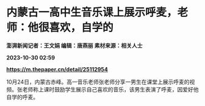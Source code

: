 # 内蒙古一高中生音乐课上展示呼麦，老师：他很喜欢，自学的
**澎湃新闻记者：王文娟 编辑：唐燕丽 素材来源：相关人士**

**2023-10-30 02:59**

**https://m.thepaper.cn/detail/25112954**

10月24日，内蒙古赤峰。高一音乐老师张老师分享一男生在课堂上展示呼麦的视频。张老师称上课时鼓励学生展示自己喜欢的音乐，该男生表演了呼麦，因爱好他自学的呼麦。